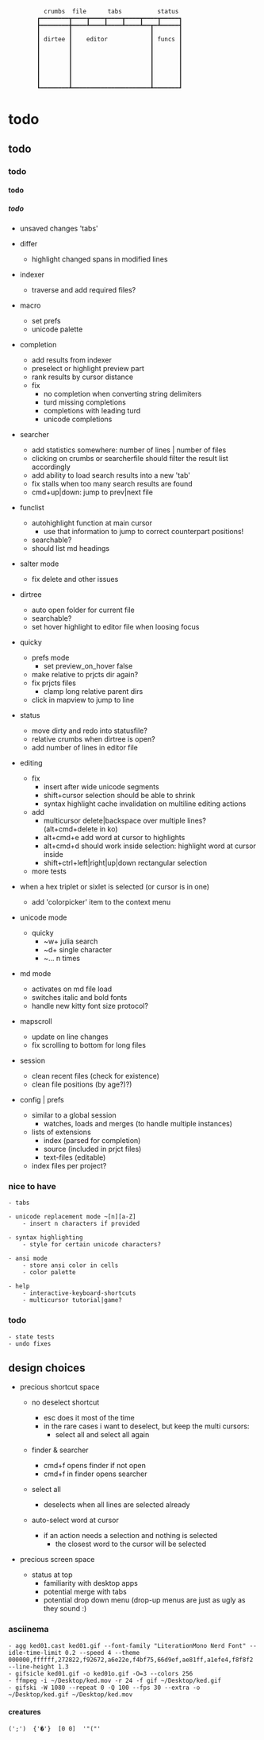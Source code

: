 
              crumbs  file      tabs          status
            ┏━━━━━━━━┳━━━━┳━━━━┳━━━━┳━━━━┳━━━━┳━━━━━┓
            ┣━━━━━━━━╋━━━━┻━━━━┻━━━━┻━━━━┻━━┳━┻━━━━━┫
            ┃        ┃                      ┃       ┃
            ┃ dirtee ┃    editor            ┃ funcs ┃
            ┃        ┃                      ┃       ┃
            ┃        ┃                      ┃       ┃
            ┃        ┃                      ┃       ┃
            ┃        ┃                      ┃       ┃
            ┃        ┃                      ┃       ┃
            ┃        ┃                      ┃       ┃
            ┗━━━━━━━━┻━━━━━━━━━━━━━━━━━━━━━━┻━━━━━━━┛

# todo
## todo
### todo
#### todo
##### todo

- unsaved changes 'tabs'

- differ 
    - highlight changed spans in modified lines
    
- indexer 
    - traverse and add required files?

- macro
    - set prefs
    - unicode palette
        
- completion
    - add results from indexer
    - preselect or highlight preview part
    - rank results by cursor distance
    - fix
        - no completion when converting string delimiters
        - turd missing completions
        - completions with leading turd
        - unicode completions

- searcher
    - add statistics somewhere: number of lines | number of files
    - clicking on crumbs or searcherfile should filter the result list accordingly
    - add ability to load search results into a new 'tab' 
    - fix stalls when too many search results are found
    - cmd+up|down: jump to prev|next file
    
- funclist
    - autohighlight function at main cursor
        - use that information to jump to correct counterpart positions!
    - searchable?
    - should list md headings

- salter mode
    - fix delete and other issues

- dirtree
    - auto open folder for current file
    - searchable?
    - set hover highlight to editor file when loosing focus

- quicky
    - prefs mode
        - set preview_on_hover false
    - make relative to prjcts dir again?
    - fix prjcts files
        - clamp long relative parent dirs
    - click in mapview to jump to line
    
- status
    - move dirty and redo into statusfile? 
    - relative crumbs when dirtree is open?
    - add number of lines in editor file

- editing 
    - fix
        - insert after wide unicode segments
        - shift+cursor selection should be able to shrink
        - syntax highlight cache invalidation on multiline editing actions
    - add
        - multicursor delete|backspace over multiple lines? (alt+cmd+delete in ko)
        - alt+cmd+e add word at cursor to highlights
        - alt+cmd+d should work inside selection: highlight word at cursor inside
        - shift+ctrl+left|right|up|down rectangular selection
    - more tests

- when a hex triplet or sixlet is selected (or cursor is in one)
     - add 'colorpicker' item to the context menu

- unicode mode
    - quicky
        - ~w+ julia search
        - ~d+ single character
        - ~... n times
        
- md mode
    - activates on md file load
    - switches italic and bold fonts
    - handle new kitty font size protocol?

- mapscroll 
    - update on line changes
    - fix scrolling to bottom for long files
    
- session
    - clean recent files (check for existence)
    - clean file positions (by age?)?)
    
- config | prefs
    - similar to a global session
        - watches, loads and merges (to handle multiple instances)
    - lists of extensions
        - index      (parsed for completion)
        - source     (included in prjct files)
        - text-files (editable)
    - index files per project?
    
### nice to have
    
    - tabs
    
    - unicode replacement mode ~[n][a-Z]
        - insert n characters if provided 
        
    - syntax highlighting 
        - style for certain unicode characters?
        
    - ansi mode
        - store ansi color in cells
        - color palette
        
    - help 
        - interactive-keyboard-shortcuts
        - multicursor tutorial|game?
    
### todo  

    - state tests
    - undo fixes

## design choices

- precious shortcut space

    - no deselect shortcut
        - esc does it most of the time
        - in the rare cases i want to deselect, but keep the multi cursors:
            - select all and select all again
            
    - finder & searcher
        - cmd+f opens finder if not open
        - cmd+f in finder opens searcher
    
    - select all
        - deselects when all lines are selected already 

    - auto-select word at cursor
        - if an action needs a selection and nothing is selected
            - the closest word to the cursor will be selected
    
- precious screen space

    - status at top
        - familiarity with desktop apps
        - potential merge with tabs
        - potential drop down menu (drop-up menus are just as ugly as they sound :)
  
### asciinema  

    - agg ked01.cast ked01.gif --font-family "LiterationMono Nerd Font" --idle-time-limit 0.2 --speed 4 --theme 000000,ffffff,272822,f92672,a6e22e,f4bf75,66d9ef,ae81ff,a1efe4,f8f8f2 --line-height 1.3    
    - gifsicle ked01.gif -o ked01o.gif -O=3 --colors 256 
    - ffmpeg -i ~/Desktop/ked.mov -r 24 -f gif ~/Desktop/ked.gif    
    - gifski -W 1080 --repeat 0 -Q 100 --fps 30 --extra -o ~/Desktop/ked.gif ~/Desktop/ked.mov

#### creatures

    (';')  {'�'}  [0 0]  '"("'
    